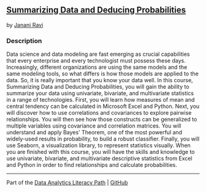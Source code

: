 ## [Summarizing Data and Deducing Probabilities](https://app.pluralsight.com/library/courses/summarizing-data-deducing-probabilities/table-of-contents)
by [Janani Ravi](https://app.pluralsight.com/profile/author/janani-ravi)

### Description
Data science and data modeling are fast emerging as crucial capabilities that every enterprise and every technologist must possess these days. Increasingly, different organizations are using the same models and the same modeling tools, so what differs is how those models are applied to the data. So, it is really important that you know your data well. In this course, Summarizing Data and Deducing Probabilities, you will gain the ability to summarize your data using univariate, bivariate, and multivariate statistics in a range of technologies. First, you will learn how measures of mean and central tendency can be calculated in Microsoft Excel and Python. Next, you will discover how to use correlations and covariances to explore pairwise relationships. You will then see how those constructs can be generalized to multiple variables using covariance and correlation matrices. You will understand and apply Bayes' Theorem, one of the most powerful and widely-used results in probability, to build a robust classifier. Finally, you will use Seaborn, a visualization library, to represent statistics visually.   When you are finished with this course, you will have the skills and knowledge to use univariate, bivariate, and multivariate descriptive statistics from Excel and Python in order to find relationships and calculate probabilities.

***

Part of the [Data Analytics Literacy Path](https://app.pluralsight.com/paths/skill/data-analytics-literacy) | [GitHub](https://github.com/nathayoung/pluralsight/tree/master/Skill_Paths/Data_Analytics_Literacy)